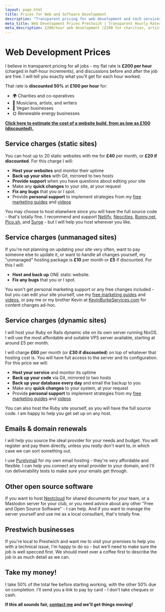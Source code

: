 ```yaml
---
layout: page.html
title: Prices for Web and Software Development
description: "Transparent pricing for web development and tech services in Prestwich. I charge a flat hourly rate with 50% discounts for charities, artists and more."
meta_title: Web Development Prices Prestwich | Transparent Hourly Rates
meta_description: £200/hour web development (£100 for charities, artists, vegan businesses) - transparent pricing, no hidden fees - hosting from £10/month - you own the code
---
```


# Web Development Prices

I believe in transparent pricing for all jobs - my flat rate is **£200 per hour** (charged in half-hour increments), and discussions before and after the job are free. I will tell you exactly what you'll get for each hour worked.

That rate is **discounted 50%** at **£100 per hour** for:

<div class="emoji-list" markdown>

- 🌍 Charities and co-operatives
- 🎸 Musicians, artists, and writers
- 💚 Vegan businesses
- 🌞 Renewable energy businesses
</div>

**[Click here to estimate the cost of a website build, from as low as £100 (discounted).](/price-calculator/)**

## Service charges (static sites)

You can host up to 20 static websites with me for **£40** per month, or **£20 if discounted**. For this charge I will:

- **Host your websites** and monitor their uptime
- **Back up your sites** with Git, mirrored to two hosts
- **Provide support** when you have questions about editing your site
- Make any **quick changes** to your site, at your request
- **Fix any bugs** that you or I spot.
- Provide **personal support** to implement strategies from my [free marketing guides](/guides/) and [videos](/videos/)

You may choose to host elsewhere since you will have the full source code - that's totally fine. I recommend and support [Netlify](https://netlify.com), [Neocities](https://neocities.org), [Bunny.net](https://bunny.net/), [Pico.sh](https://pico.sh/pgs), and [Surge](https://surge.sh) - but I will help you host wherever you like.

## Service charges (unmanaged sites)

If you're not planning on updating your site very often, want to pay someone else to update it, or want to handle all changes yourself, my "unmanaged" hosting package is **£10** per month or **£5** if discounted. For this I will:

- **Host and back up** ONE static website.
- **Fix any bugs** that you or I spot.

You won't get personal marketing support or any free changes included - but you can edit your site yourself, use my [free marketing guides](/guides/) and [videos](/videos/), or pay me or my brother Kevin at [KevinBurkeServices.com](https://kevinburkeservices.com) for content changes ad-hoc.

## Service charges (dynamic sites)

I will host your Ruby on Rails dynamic site on its own server running NixOS. I will use the most affordable and suitable VPS server available, starting at around £5 per month.

I will charge **£60** per month (or **£30 if discounted**) on top of whatever that hosting cost is. You will have full access to the server and its configuration. For this price we will:

- **Host your service** and monitor its uptime
- **Back up your code** via Git, mirrored to two hosts
- **Back up your database every day** and email the backup to you
- Make any **quick changes** to your system, at your request
- Provide **personal support** to implement strategies from my [free marketing guides](/guides/) and [videos](/videos/)

You can also host the Ruby site yourself, as you will have the full source code. I am happy to help you get set up on any host.

## Emails & domain renewals

I will help you source the ideal provider for your needs and budget. You will register and pay them directly, unless you _really_ don't want to, in which case we can sort something out.

I use [Purelymail](https://purelymail.com) for my own email hosting - they're very affordable and flexible. I can help you connect any email provider to your domain, and I'll run deliverability tests to make sure your emails get through.

## Other open source software

If you want to host [Nextcloud](/services/de-googling/) for shared documents for your team, or a Mastodon server for your club, or you need advice about any other "Free and Open Source Software" - I can help. And if you want to manage the server yourself and use me as a local consultant, that's totally fine.

## Prestwich businesses

If you're local to Prestwich and want me to visit your premises to help you with a technical issue, I'm happy to do so - but we'll need to make sure the job is well specced first. We should meet over a coffee first to describe the job in as much detail as we can.

## Take my money!

I take 50% of the total fee before starting working, with the other 50% due on completion. I'll send you a link to pay by card - I don't take cheques or cash.

**If this all sounds fair, [contact me](/contact/) and we'll get things moving!**
